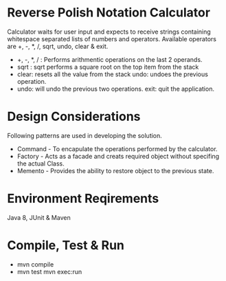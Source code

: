 # Reverse Polish Notation Calculator

Calculator waits for user input and expects to receive strings containing whitespace separated lists of numbers and operators. Available operators are +, -, *, /, sqrt, undo, clear & exit.

- +, -, *, / : Performs arithmentic operations on the last 2 operands. 
- sqrt : sqrt performs a square root on the top item from the stack 
- clear: resets all the value from the stack undo: undoes the previous operation. 
- undo: will undo the previous two operations. exit: quit the application.

# Design Considerations
Following patterns are used in developing the solution.
- Command - To encapulate the operations performed by the calculator.
- Factory - Acts as a facade and creats required object without specifing the actual Class.
- Memento - Provides the ability to restore object to the previous state.

# Environment Reqirements 
Java 8, JUnit & Maven

# Compile, Test & Run 
- mvn compile 
- mvn test mvn exec:run

